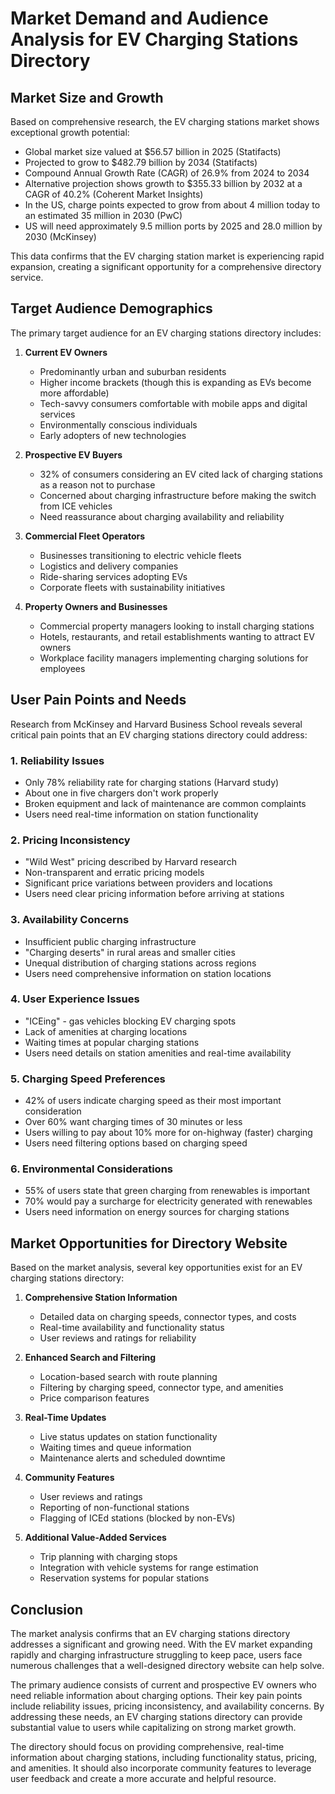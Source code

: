 # Market Demand and Audience Analysis for EV Charging Stations Directory

## Market Size and Growth

Based on comprehensive research, the EV charging stations market shows exceptional growth potential:

- Global market size valued at $56.57 billion in 2025 (Statifacts)
- Projected to grow to $482.79 billion by 2034 (Statifacts)
- Compound Annual Growth Rate (CAGR) of 26.9% from 2024 to 2034
- Alternative projection shows growth to $355.33 billion by 2032 at a CAGR of 40.2% (Coherent Market Insights)
- In the US, charge points expected to grow from about 4 million today to an estimated 35 million in 2030 (PwC)
- US will need approximately 9.5 million ports by 2025 and 28.0 million by 2030 (McKinsey)

This data confirms that the EV charging station market is experiencing rapid expansion, creating a significant opportunity for a comprehensive directory service.

## Target Audience Demographics

The primary target audience for an EV charging stations directory includes:

1. **Current EV Owners**
   - Predominantly urban and suburban residents
   - Higher income brackets (though this is expanding as EVs become more affordable)
   - Tech-savvy consumers comfortable with mobile apps and digital services
   - Environmentally conscious individuals
   - Early adopters of new technologies

2. **Prospective EV Buyers**
   - 32% of consumers considering an EV cited lack of charging stations as a reason not to purchase
   - Concerned about charging infrastructure before making the switch from ICE vehicles
   - Need reassurance about charging availability and reliability

3. **Commercial Fleet Operators**
   - Businesses transitioning to electric vehicle fleets
   - Logistics and delivery companies
   - Ride-sharing services adopting EVs
   - Corporate fleets with sustainability initiatives

4. **Property Owners and Businesses**
   - Commercial property managers looking to install charging stations
   - Hotels, restaurants, and retail establishments wanting to attract EV owners
   - Workplace facility managers implementing charging solutions for employees

## User Pain Points and Needs

Research from McKinsey and Harvard Business School reveals several critical pain points that an EV charging stations directory could address:

### 1. Reliability Issues
- Only 78% reliability rate for charging stations (Harvard study)
- About one in five chargers don't work properly
- Broken equipment and lack of maintenance are common complaints
- Users need real-time information on station functionality

### 2. Pricing Inconsistency
- "Wild West" pricing described by Harvard research
- Non-transparent and erratic pricing models
- Significant price variations between providers and locations
- Users need clear pricing information before arriving at stations

### 3. Availability Concerns
- Insufficient public charging infrastructure
- "Charging deserts" in rural areas and smaller cities
- Unequal distribution of charging stations across regions
- Users need comprehensive information on station locations

### 4. User Experience Issues
- "ICEing" - gas vehicles blocking EV charging spots
- Lack of amenities at charging locations
- Waiting times at popular charging stations
- Users need details on station amenities and real-time availability

### 5. Charging Speed Preferences
- 42% of users indicate charging speed as their most important consideration
- Over 60% want charging times of 30 minutes or less
- Users willing to pay about 10% more for on-highway (faster) charging
- Users need filtering options based on charging speed

### 6. Environmental Considerations
- 55% of users state that green charging from renewables is important
- 70% would pay a surcharge for electricity generated with renewables
- Users need information on energy sources for charging stations

## Market Opportunities for Directory Website

Based on the market analysis, several key opportunities exist for an EV charging stations directory:

1. **Comprehensive Station Information**
   - Detailed data on charging speeds, connector types, and costs
   - Real-time availability and functionality status
   - User reviews and ratings for reliability

2. **Enhanced Search and Filtering**
   - Location-based search with route planning
   - Filtering by charging speed, connector type, and amenities
   - Price comparison features

3. **Real-Time Updates**
   - Live status updates on station functionality
   - Waiting times and queue information
   - Maintenance alerts and scheduled downtime

4. **Community Features**
   - User reviews and ratings
   - Reporting of non-functional stations
   - Flagging of ICEd stations (blocked by non-EVs)

5. **Additional Value-Added Services**
   - Trip planning with charging stops
   - Integration with vehicle systems for range estimation
   - Reservation systems for popular stations

## Conclusion

The market analysis confirms that an EV charging stations directory addresses a significant and growing need. With the EV market expanding rapidly and charging infrastructure struggling to keep pace, users face numerous challenges that a well-designed directory website can help solve.

The primary audience consists of current and prospective EV owners who need reliable information about charging options. Their key pain points include reliability issues, pricing inconsistency, and availability concerns. By addressing these needs, an EV charging stations directory can provide substantial value to users while capitalizing on strong market growth.

The directory should focus on providing comprehensive, real-time information about charging stations, including functionality status, pricing, and amenities. It should also incorporate community features to leverage user feedback and create a more accurate and helpful resource.
